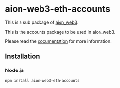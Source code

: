 # aion-web3-eth-accounts

This is a sub package of [aion_web3][repo].

This is the accounts package to be used in aion_web3.

Please read the [documentation](https://docs.aion.network/docs/web3) for more information.

## Installation

### Node.js

```bash
npm install aion-web3-eth-accounts
```

[repo]: https://github.com/aionnetwork/aion_web3



